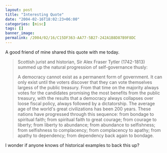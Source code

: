 ```yaml
---
layout: post
title: "Interesting Quote"
date: "2004-02-16T18:02:23+06:00"
categories: [misc]
tags: []
banner_image: 
permalink: /2004/02/16/C15DF363-AA77-5B27-242A1B8D87B9F8DC
---
```


A good friend of mine shared this quote with me today.

<blockquote>
Scottish jurist and historian, Sir Alex Fraser Tytler (1742-1813) summed up the natural progression of self-governance thusly:

  A democracy cannot exist as a permanent form of government. It can only exist until the voters discover that they can vote themselves largess of the public treasury. From that time on the majority always votes for the candidates promising the most benefits from the public treasury, with the results that a democracy always collapses over loose fiscal policy, always followed by a dictatorship. The average age of the world's great civilizations has been 200 years. These nations have progressed through this
sequence: from bondage to spiritual faith; from spiritual faith to great courage; from courage to liberty; from liberty to abundance; from abundance to selfishness; from selfishness to complacency; from complacency to apathy; from apathy to dependency; from dependency back again to bondage.
</blockquote>

I wonder if anyone knows of historical examples to back this up?